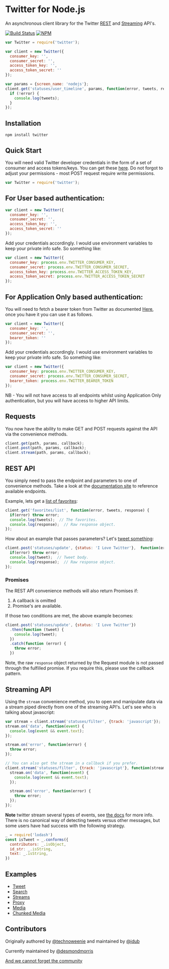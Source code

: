 # Twitter for Node.js

An asynchronous client library for the Twitter [REST](https://dev.twitter.com/rest/public) and [Streaming](https://dev.twitter.com/streaming/overview) API's.

[![Build Status](https://travis-ci.org/desmondmorris/node-twitter.svg?branch=master)](https://travis-ci.org/desmondmorris/node-twitter)
 [![NPM](https://nodei.co/npm/twitter.png?mini=true)](https://nodei.co/npm/twitter/)

```javascript
var Twitter = require('twitter');

var client = new Twitter({
  consumer_key: '',
  consumer_secret: '',
  access_token_key: '',
  access_token_secret: ''
});

var params = {screen_name: 'nodejs'};
client.get('statuses/user_timeline', params, function(error, tweets, response) {
  if (!error) {
    console.log(tweets);
  }
});
```

## Installation

`npm install twitter`

## Quick Start

You will need valid Twitter developer credentials in the form of a set of consumer and access tokens/keys.  You can get these [here](https://apps.twitter.com/).  Do not forgot to adjust your permissions - most POST request require write permissions.

```javascript
var Twitter = require('twitter');
```

## For User based authentication:

```javascript
var client = new Twitter({
  consumer_key: '',
  consumer_secret: '',
  access_token_key: '',
  access_token_secret: ''
});
```

Add your credentials accordingly.  I would use environment variables to keep your private info safe.  So something like:

```javascript
var client = new Twitter({
  consumer_key: process.env.TWITTER_CONSUMER_KEY,
  consumer_secret: process.env.TWITTER_CONSUMER_SECRET,
  access_token_key: process.env.TWITTER_ACCESS_TOKEN_KEY,
  access_token_secret: process.env.TWITTER_ACCESS_TOKEN_SECRET
});
```
## For Application Only based authentication:

You will need to fetch a bearer token from Twitter as documented [Here](https://dev.twitter.com/oauth/application-only), once you have it you can use it as follows.

```javascript
var client = new Twitter({
  consumer_key: '',
  consumer_secret: '',
  bearer_token: ''
});
```

Add your credentials accordingly.  I would use environment variables to keep your private info safe.  So something like:

```javascript
var client = new Twitter({
  consumer_key: process.env.TWITTER_CONSUMER_KEY,
  consumer_secret: process.env.TWITTER_CONSUMER_SECRET,
  bearer_token: process.env.TWITTER_BEARER_TOKEN
});
```

NB - You will not have access to all endpoints whilst using Application Only authentication, but you will have access to higher API limits.

## Requests

You now have the ability to make GET and POST requests against the API via the convenience methods.

```javascript
client.get(path, params, callback);
client.post(path, params, callback);
client.stream(path, params, callback);
```

## REST API

You simply need to pass the endpoint and parameters to one of convenience methods.  Take a look at the [documentation site](https://dev.twitter.com/rest/public) to reference available endpoints.

Example, lets get a [list of favorites](https://dev.twitter.com/rest/reference/get/favorites/list):

```javascript
client.get('favorites/list', function(error, tweets, response) {
  if(error) throw error;
  console.log(tweets);  // The favorites.
  console.log(response);  // Raw response object.
});
```

How about an example that passes parameters?  Let's  [tweet something](https://dev.twitter.com/rest/reference/post/statuses/update):

```javascript
client.post('statuses/update', {status: 'I Love Twitter'},  function(error, tweet, response) {
  if(error) throw error;
  console.log(tweet);  // Tweet body.
  console.log(response);  // Raw response object.
});
```

### Promises

The REST API convenience methods will also return Promises if:

1.  A callback is omitted
2.  Promise's are available.

If those two conditions are met, the above example becomes:

```javascript
client.post('statuses/update', {status: 'I Love Twitter'})
  .then(function (tweet) {
    console.log(tweet);
  })
  .catch(function (error) {
    throw error;
  })
```

Note, the raw `response` object returned by the Request module is not passed through
the fulfilled promise.  If you require this, please use the callback pattern.

## Streaming API

Using the `stream` convenience method, you to open and manipulate data via a stream piped directly from one of the streaming API's. Let's see who is talking about javascript:

```javascript
var stream = client.stream('statuses/filter', {track: 'javascript'});
stream.on('data', function(event) {
  console.log(event && event.text);
});

stream.on('error', function(error) {
  throw error;
});

// You can also get the stream in a callback if you prefer.
client.stream('statuses/filter', {track: 'javascript'}, function(stream) {
  stream.on('data', function(event) {
    console.log(event && event.text);
  });

  stream.on('error', function(error) {
    throw error;
  });
});
```

**Note** twitter stream several types of events, see [the docs](https://dev.twitter.com/streaming/overview/messages-types) for more info. There is no canonical way of detecting tweets versus other messages, but some users have had success with the following strategy.

```javascript
_ = require('lodash')
const isTweet = _.conforms({
  contributors: _.isObject,
  id_str: _.isString,
  text: _.isString,
})
```

## Examples

* [Tweet](https://github.com/desmondmorris/node-twitter/tree/master/examples#tweet)
* [Search](https://github.com/desmondmorris/node-twitter/tree/master/examples#search)
* [Streams](https://github.com/desmondmorris/node-twitter/tree/master/examples#streams)
* [Proxy](https://github.com/desmondmorris/node-twitter/tree/master/examples#proxy)
* [Media](https://github.com/desmondmorris/node-twitter/tree/master/examples#media)
* [Chunked Media](https://github.com/desmondmorris/node-twitter/tree/master/examples#chunked-media)

## Contributors

Originally authored by  [@technoweenie](http://github.com/technoweenie)
 and maintained by [@jdub](http://github.com/jdub)

Currently maintained by [@desmondmorris](http://github.com/desmondmorris)

[And we cannot forget the community](https://github.com/desmondmorris/node-twitter/graphs/contributors)
